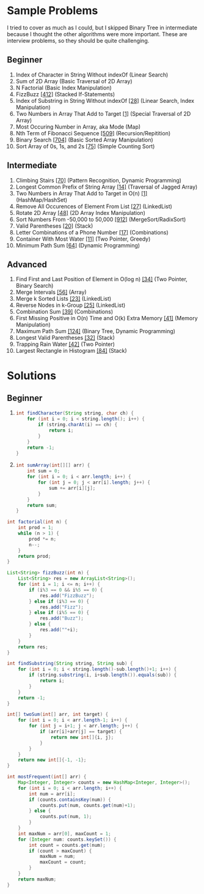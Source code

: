 # Sample Problems
I tried to cover as much as I could, but I skipped Binary Tree in intermediate because I thought the other algorithms were more important. These are interview problems, so they should be quite challenging.

## Beginner
 1. Index of Character in String Without indexOf (Linear Search)
 2. Sum of 2D Array (Basic Traversal of 2D Array)
 3. N Factorial (Basic Index Manipulation)
 4. FizzBuzz [[412]](https://leetcode.com/problems/fizz-buzz/) (Stacked If-Statements)
 5. Index of Substring in String Without indexOf [[28]](https://leetcode.com/problems/implement-strstr/) (Linear Search, Index Manipulation)
 6. Two Numbers in Array That Add to Target [[1]](https://leetcode.com/problems/two-sum/) (Special Traversal of 2D Array)
 7. Most Occuring Number in Array, aka Mode (Map)
 8. Nth Term of Fibonacci Sequence [[509]](https://leetcode.com/problems/fibonacci-number/) (Recursion/Repitition)
 9. Binary Search [[704]](https://leetcode.com/problems/binary-search/) (Basic Sorted Array Manipulation)
 10. Sort Array of 0s, 1s, and 2s [[75]](https://leetcode.com/problems/sort-colors/) (Simple Counting Sort)

## Intermediate
 1. Climbing Stairs [[70]](https://leetcode.com/problems/climbing-stairs/) (Pattern Recognition, Dynamic Programming)
 2. Longest Common Prefix of String Array [[14]](https://leetcode.com/problems/longest-common-prefix/) (Traversal of Jagged Array)
 3. Two Numbers in Array That Add to Target in O(n) [[1]](https://leetcode.com/problems/two-sum/) (HashMap/HashSet)
 4. Remove All Occurences of Element From List [[27]](https://leetcode.com/problems/remove-element/) (LinkedList)
 5. Rotate 2D Array [[48]](https://leetcode.com/problems/rotate-image/) (2D Array Index Manipulation)
 6. Sort Numbers From -50,000 to 50,000 [[912]](https://leetcode.com/problems/sort-an-array/) (MergeSort/RadixSort)
 7. Valid Parentheses [[20]](https://leetcode.com/problems/valid-parentheses/) (Stack)
 8. Letter Combinations of a Phone Number [[17]](https://leetcode.com/problems/letter-combinations-of-a-phone-number/) (Combinations)
 9. Container With Most Water [[11]](https://leetcode.com/problems/container-with-most-water/) (Two Pointer, Greedy)
 10. Minimum Path Sum [[64]](https://leetcode.com/problems/minimum-path-sum/) (Dynamic Programming)

## Advanced
 1. Find First and Last Position of Element in O(log n) [[34]](https://leetcode.com/problems/find-first-and-last-position-of-element-in-sorted-array/) (Two Pointer, Binary Search)
 2. Merge Intervals [[56]](https://leetcode.com/problems/merge-intervals/) (Array)
 3. Merge k Sorted Lists [[23]](https://leetcode.com/problems/merge-k-sorted-lists) (LinkedList)
 4. Reverse Nodes in k-Group [[25]](https://leetcode.com/problems/reverse-nodes-in-k-group/) (LinkedList)
 5. Combination Sum [[39]](https://leetcode.com/problems/combination-sum/) (Combinations)
 6. First Missing Positive in O(n) Time and O(k) Extra Memory [[41]](https://leetcode.com/problems/first-missing-positive/) (Memory Manipulation)
 7. Maximum Path Sum [[124]](https://leetcode.com/problems/binary-tree-maximum-path-sum/) (Binary Tree, Dynamic Programming)
 8. Longest Valid Parentheses [[32]](https://leetcode.com/problems/longest-valid-parentheses/) (Stack)
 9. Trapping Rain Water [[42]](https://leetcode.com/problems/trapping-rain-water/) (Two Pointer)
 10. Largest Rectangle in Histogram [[84]](https://leetcode.com/problems/largest-rectangle-in-histogram/) (Stack)

# Solutions
## Beginner
 1. ```java
    int findCharacter(String string, char ch) {
        for (int i = 0; i < string.length(); i++) {
            if (string.charAt(i) == ch) {
                return i;
            }
        }
        return -1;
    }
    ```
 2. ```java
    int sumArray(int[][] arr) {
        int sum = 0;
        for (int i = 0; i < arr.length; i++) {
            for (int j = 0; j < arr[i].length; j++) {
                sum += arr[i][j];
            }
        }
        return sum;
    }
    ```
```java
int factorial(int n) {
    int prod = 1;
    while (n > 1) {
        prod *= n;
        n--;
    }
    return prod;
}
```
```java
List<String> fizzBuzz(int n) {
    List<String> res = new ArrayList<String>();
    for (int i = 1; i <= n; i++) {
        if (i%3 == 0 && i%5 == 0) {
            res.add("FizzBuzz");
        } else if (i%3 == 0) {
            res.add("Fizz");
        } else if (i%5 == 0) {
            res.add("Buzz");
        } else {
            res.add(""+i);
        }
    }
    return res;
}
```
```java
int findSubstring(String string, String sub) {
    for (int i = 0; i < string.length()-sub.length()+1; i++) {
        if (string.substring(i, i+sub.length()).equals(sub)) {
            return i;
        }
    }
    return -1;
}
```
```java
int[] twoSum(int[] arr, int target) {
    for (int i = 0; i < arr.length-1; i++) {
        for (int j = i+1; j < arr.length; j++) {
            if (arr[i]+arr[j] == target) {
                return new int[]{i, j};
            }
        }
    }
    return new int[]{-1, -1};
}
```
```java
int mostFrequent(int[] arr) {
    Map<Integer, Integer> counts = new HashMap<Integer, Integer>();
    for (int i = 0; i < arr.length; i++) {
        int num = arr[i];
        if (counts.containsKey(num)) {
            counts.put(num, counts.get(num)+1);
        } else {
            counts.put(num, 1);
        }
    }
    int maxNum = arr[0], maxCount = 1;
    for (Integer num: counts.keySet()) {
        int count = counts.get(num);
        if (count > maxCount) {
            maxNum = num;
            maxCount = count;
        }
    }
    return maxNum;
}
```
